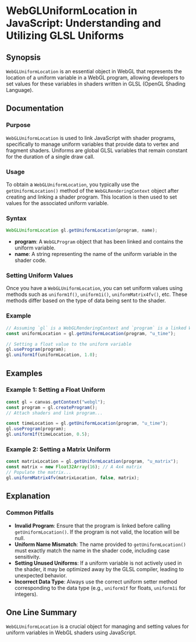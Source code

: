 <!--
Meta Description: # WebGLUniformLocation in JavaScript: Understanding and Utilizing GLSL Uniforms ## Synopsis `WebGLUniformLocation` is an essential object in WebGL tha...
Meta Keywords: program, uniform, webgluniformlocation, javascript, getuniformlocation
-->

# WebGLUniformLocation in JavaScript: Understanding and Utilizing GLSL Uniforms

## Synopsis
`WebGLUniformLocation` is an essential object in WebGL that represents the location of a uniform variable in a WebGL program, allowing developers to set values for these variables in shaders written in GLSL (OpenGL Shading Language).

## Documentation
### Purpose
`WebGLUniformLocation` is used to link JavaScript with shader programs, specifically to manage uniform variables that provide data to vertex and fragment shaders. Uniforms are global GLSL variables that remain constant for the duration of a single draw call.

### Usage
To obtain a `WebGLUniformLocation`, you typically use the `getUniformLocation()` method of the `WebGLRenderingContext` object after creating and linking a shader program. This location is then used to set values for the associated uniform variable.

### Syntax
```javascript
WebGLUniformLocation gl.getUniformLocation(program, name);
```
- **program**: A `WebGLProgram` object that has been linked and contains the uniform variable.
- **name**: A string representing the name of the uniform variable in the shader code.

### Setting Uniform Values
Once you have a `WebGLUniformLocation`, you can set uniform values using methods such as `uniform1f()`, `uniform1i()`, `uniformMatrix4fv()`, etc. These methods differ based on the type of data being sent to the shader.

### Example
```javascript
// Assuming `gl` is a WebGLRenderingContext and `program` is a linked WebGLProgram
const uniformLocation = gl.getUniformLocation(program, "u_time");

// Setting a float value to the uniform variable
gl.useProgram(program);
gl.uniform1f(uniformLocation, 1.0);
```

## Examples
### Example 1: Setting a Float Uniform
```javascript
const gl = canvas.getContext("webgl");
const program = gl.createProgram();
// Attach shaders and link program...

const timeLocation = gl.getUniformLocation(program, "u_time");
gl.useProgram(program);
gl.uniform1f(timeLocation, 0.5);
```

### Example 2: Setting a Matrix Uniform
```javascript
const matrixLocation = gl.getUniformLocation(program, "u_matrix");
const matrix = new Float32Array(16); // A 4x4 matrix
// Populate the matrix...
gl.uniformMatrix4fv(matrixLocation, false, matrix);
```

## Explanation
### Common Pitfalls
- **Invalid Program**: Ensure that the program is linked before calling `getUniformLocation()`. If the program is not valid, the location will be null.
- **Uniform Name Mismatch**: The name provided to `getUniformLocation()` must exactly match the name in the shader code, including case sensitivity.
- **Setting Unused Uniforms**: If a uniform variable is not actively used in the shader, it may be optimized away by the GLSL compiler, leading to unexpected behavior.
- **Incorrect Data Type**: Always use the correct uniform setter method corresponding to the data type (e.g., `uniform1f` for floats, `uniform1i` for integers).

## One Line Summary
`WebGLUniformLocation` is a crucial object for managing and setting values for uniform variables in WebGL shaders using JavaScript.
